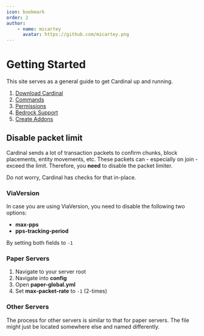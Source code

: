 ```yaml
---
icon: bookmark
order: 2
author:
    - name: micartey
      avatar: https://github.com/micartey.png
---
```


# Getting Started

This site serves as a general guide to get Cardinal up and running.

1. [Download Cardinal](checklist/versioning.md)
2. [Commands](checklist/commands.md)
3. [Permissions](checklist/permission.md)
4. [Bedrock Support](checklist/bedrock.md)
5. [Create Addons](how-to/addons)

## Disable packet limit

Cardinal sends a lot of transaction packets to confirm chunks, block placements, entity movements, etc.
These packets can - especially on join - exceed the limit.
Therefore, you **need** to disable the packet limiter.

Do not worry, Cardinal has checks for that in-place.

### ViaVersion

In case you are using ViaVersion, you need to disable the following two options:

- **max-pps**
- **pps-tracking-period**

By setting both fields to `-1`

### Paper Servers

1. Navigate to your server root
2. Navigate into **config**
3. Open **paper-global.yml**
4. Set **max-packet-rate** to `-1` (2-times)

### Other Servers

The process for other servers is similar to that for paper servers.
The file might just be located somewhere else and named differently.
